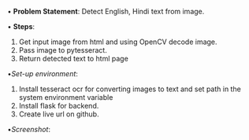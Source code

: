 • __Problem Statement__:
  Detect English, Hindi text from image.
  
• __Steps__: <br />
  1. Get input image from html and using OpenCV decode image.<br />
  2. Pass image to pytesseract. <br />
  3. Return detected text to html page

•_Set-up environment_: 
  1. Install tesseract ocr for converting images to text and set path in the system environment variable
  2. Install flask for backend.
  3. Create live url on github.


•_Screenshot_: 
